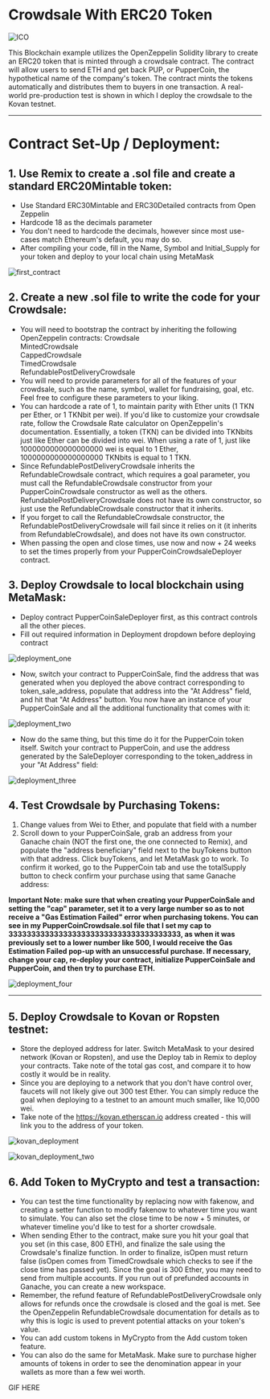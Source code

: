 # Crowdsale With ERC20 Token
![ICO](https://miro.medium.com/max/4096/1*UAWdBaNLGkbmiB4NOBl0hQ.jpeg)

This Blockchain example utilizes the OpenZeppelin Solidity library to create an ERC20 token that is minted through a crowdsale contract.  The contract will allow users to send ETH and get back PUP, or PupperCoin, the hypothetical name of the company's token.  The contract mints the tokens automatically and distributes them to buyers in one transaction.  A real-world pre-production test is shown in which I deploy the crowdsale to the Kovan testnet.

---

# Contract Set-Up / Deployment:

## 1. Use Remix to create a .sol file and create a standard ERC20Mintable token:
- Use Standard ERC30Mintable and ERC30Detailed contracts from Open Zeppelin
- Hardcode 18 as the decimals parameter
- You don't need to hardcode the decimals, however since most use-cases match Ethereum's default, you may do so.
- After compiling your code, fill in the Name, Symbol and Initial_Supply for your token and deploy to your local chain using MetaMask

![first_contract](/Screenshots/first_contract.gif?raw=true)

## 2. Create a new .sol file to write the code for your Crowdsale:
- You will need to bootstrap the contract by inheriting the following OpenZeppelin contracts:
Crowdsale  
MintedCrowdsale  
CappedCrowdsale  
TimedCrowdsale  
RefundablePostDeliveryCrowdsale
- You will need to provide parameters for all of the features of your crowdsale, such as the name, symbol, wallet for fundraising, goal, etc. Feel free to configure these parameters to your liking.
- You can hardcode a rate of 1, to maintain parity with Ether units (1 TKN per Ether, or 1 TKNbit per wei). If you'd like to customize your crowdsale rate, follow the Crowdsale Rate calculator on OpenZeppelin's documentation. Essentially, a token (TKN) can be divided into TKNbits just like Ether can be divided into wei. When using a rate of 1, just like 1000000000000000000 wei is equal to 1 Ether, 1000000000000000000 TKNbits is equal to 1 TKN.
- Since RefundablePostDeliveryCrowdsale inherits the RefundableCrowdsale contract, which requires a goal parameter, you must call the RefundableCrowdsale constructor from your PupperCoinCrowdsale constructor as well as the others. RefundablePostDeliveryCrowdsale does not have its own constructor, so just use the RefundableCrowdsale constructor that it inherits.
- If you forget to call the RefundableCrowdsale constructor, the RefundablePostDeliveryCrowdsale will fail since it relies on it (it inherits from RefundableCrowdsale), and does not have its own constructor.
- When passing the open and close times, use now and now + 24 weeks to set the times properly from your PupperCoinCrowdsaleDeployer contract.

## 3. Deploy Crowdsale to local blockchain using MetaMask:
- Deploy contract PupperCoinSaleDeployer first, as this contract controls all the other pieces.
- Fill out required information in Deployment dropdown before deploying contract

![deployment_one](/Screenshots/deployment_one.gif?raw=true)

- Now, switch your contract to PupperCoinSale, find the address that was generated when you deployed the above contract corresponding to token_sale_address, populate that address into the "At Address" field, and hit that "At Address" button.  You now have an instance of your PupperCoinSale and all the additional functionality that comes with it:

![deployment_two](/Screenshots/deployment_two.gif?raw=true)

- Now do the same thing, but this time do it for the PupperCoin token itself.  Switch your contract to PupperCoin, and use the address generated by the SaleDeployer corresponding to the token_address in your "At Address" field:

![deployment_three](/Screenshots/deployment_three.gif?raw=true)

## 4. Test Crowdsale by Purchasing Tokens:
1. Change values from Wei to Ether, and populate that field with a number
2. Scroll down to your PupperCoinSale, grab an address from your Ganache chain (NOT the first one, the one connected to Remix), and populate the "address beneficiary" field next to the buyTokens button with that address.  Click buyTokens, and let MetaMask go to work.  To confirm it worked, go to the PupperCoin tab and use the totalSupply button to check confirm your purchase using that same Ganache address:

**Important Note: make sure that when creating your PupperCoinSale and setting the "cap" parameter, set it to a very large number so as to not receive a "Gas Estimation Failed" error when purchasing tokens.  You can see in my PupperCoinCrowdsale.sol file that I set my cap to  33333333333333333333333333333333333333, as when it was previously set to a lower number like 500, I would receive the Gas Estimation Failed pop-up with an unsuccessful purchase.  If necessary, change your cap, re-deploy your contract, initialize PupperCoinSale and PupperCoin, and then try to purchase ETH.**

![deployment_four](/Screenshots/deployment_four.gif?raw=true)

---

## 5. Deploy Crowdsale to Kovan or Ropsten testnet:
- Store the deployed address for later. Switch MetaMask to your desired network (Kovan or Ropsten), and use the Deploy tab in Remix to deploy your contracts. Take note of the total gas cost, and compare it to how costly it would be in reality. 
- Since you are deploying to a network that you don't have control over, faucets will not likely give out 300 test Ether. You can simply reduce the goal when deploying to a testnet to an amount much smaller, like 10,000 wei.
- Take note of the https://kovan.etherscan.io address created - this will link you to the address of your token.

![kovan_deployment](/Screenshots/kovan_deployment.gif?raw=true)

![kovan_deployment_two](/Screenshots/kovan_deployment_two.gif?raw=true)


## 6. Add Token to MyCrypto and test a transaction:
- You can test the time functionality by replacing now with fakenow, and creating a setter function to modify fakenow to whatever time you want to simulate. You can also set the close time to be now + 5 minutes, or whatever timeline you'd like to test for a shorter crowdsale.
- When sending Ether to the contract, make sure you hit your goal that you set (in this case, 800 ETH), and finalize the sale using the Crowdsale's finalize function. In order to finalize, isOpen must return false (isOpen comes from TimedCrowdsale which checks to see if the close time has passed yet). Since the goal is 300 Ether, you may need to send from multiple accounts. If you run out of prefunded accounts in Ganache, you can create a new workspace.
- Remember, the refund feature of RefundablePostDeliveryCrowdsale only allows for refunds once the crowdsale is closed and the goal is met.  See the OpenZeppelin RefundableCrowdsale documentation for details as to why this is logic is used to prevent potential attacks on your token's value.
- You can add custom tokens in MyCrypto from the Add custom token feature.
- You can also do the same for MetaMask. Make sure to purchase higher amounts of tokens in order to see the denomination appear in your wallets as more than a few wei worth.


GIF HERE